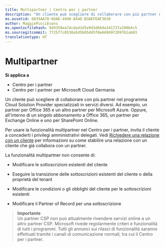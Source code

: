 ```yaml
---
title: Multipartner | Centro per i partner
description: "Un cliente può scegliere di collaborare con più partner nel programma Cloud Solution Provider specializzati in servizi diversi."
ms.assetid: 6835AA78-6DAE-4940-844D-B3AEFEAF3630
author: MaggiePucciEvans
ms.openlocfilehash: 949358ea74cdad1d5e9d3d66da341737a198b4c5
ms.sourcegitcommit: 772577c0538a5d5b05d45f0e669697209761ab03
translationtype: HT
---
```

# <a name="multipartner"></a>Multipartner

**Si applica a**

-  Centro per i partner
-  Centro per i partner per Microsoft Cloud Germania

Un cliente può scegliere di collaborare con più partner nel programma Cloud Solution Provider specializzati in servizi diversi. Ad esempio, un partner per Office 365 e un altro partner per Microsoft Azure. Oppure, all'interno di un singolo abbonamento a Office 365, un partner per Exchange Online e uno per SharePoint Online.

Per usare la funzionalità multipartner nel Centro per i partner, invita il cliente a concederti i privilegi amministrativi delegati. Vedi [Richiedere una relazione con un cliente](request-a-relationship-with-a-customer.md) per informazioni su come stabilire una relazione con un cliente che già collabora con un partner.

La funzionalità multipartner non consente di:

-   Modificare le sottoscrizioni esistenti del cliente

-   Eseguire la transizione delle sottoscrizioni esistenti del cliente o della proprietà del tenant

-   Modificare le condizioni o gli obblighi del cliente per le sottoscrizioni esistenti

-   Modificare il Partner of Record per una sottoscrizione

>**Importante**<br>
Un partner CSP non può attualmente rivendere servizi online a un altro partner CSP. Microsoft rivede regolarmente criteri e funzionalità di tutti i programmi. Tutti gli annunci sui rilasci di funzionalità saranno effettuati tramite i canali di comunicazione normali, tra cui il Centro per i partner.  

 






